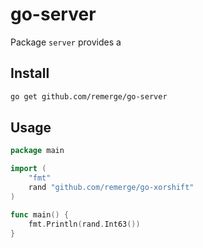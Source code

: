 # go-server

Package `server` provides a 

## Install

```bash
go get github.com/remerge/go-server
```

## Usage

```go
package main

import (
	"fmt"
	rand "github.com/remerge/go-xorshift"
)

func main() {
	fmt.Println(rand.Int63())
}
```
